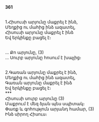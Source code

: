 **361**

\
1.Հիսուսի արյունը մաքրել է ինձ,\
Մեղքից ու մահից ինձ ազատել,\
Հիսուսի արյունը մաքրել է ինձ\
Եվ երկինքը բացել է։

\
 ... Քո արյունը, (3)\
 ... Սուրբ արյունը հոսում է խաչից։

\
2.Գառան արյունը մաքրել է ինձ,\
Մեղքից ու մահից ինձ ազատել,\
Գառան արյունը մաքրել է ինձ\
Եվ երկինքը բացել է։
\
\*\*\*\
Հիսուսի սուրբ արյունը (3)\
Մաքրում է մեզ ձյան պես սպիտակ։\
Փառք և գոհություն արյանդ համար, (3)\
Ինձ սիրող Հիսուս։
